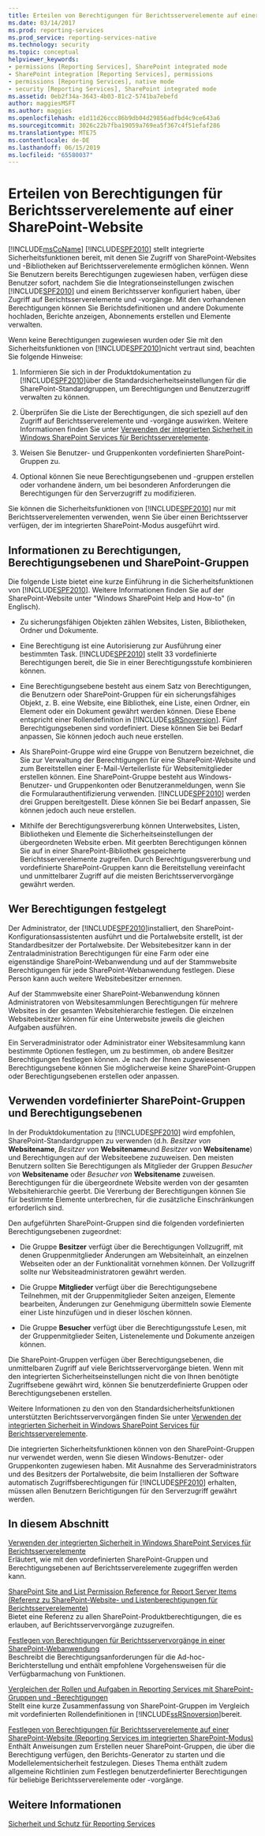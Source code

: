 ```yaml
---
title: Erteilen von Berechtigungen für Berichtsserverelemente auf einer SharePoint-Website | Microsoft-Dokumentation
ms.date: 03/14/2017
ms.prod: reporting-services
ms.prod_service: reporting-services-native
ms.technology: security
ms.topic: conceptual
helpviewer_keywords:
- permissions [Reporting Services], SharePoint integrated mode
- SharePoint integration [Reporting Services], permissions
- permissions [Reporting Services], native mode
- security [Reporting Services], SharePoint integrated mode
ms.assetid: 0eb2f34a-3643-4b03-81c2-5741ba7ebefd
author: maggiesMSFT
ms.author: maggies
ms.openlocfilehash: e1d11d26ccc86b9db04d29856adfbd4c9ce643a6
ms.sourcegitcommit: 3026c22b7fba19059a769ea5f367c4f51efaf286
ms.translationtype: MTE75
ms.contentlocale: de-DE
ms.lasthandoff: 06/15/2019
ms.locfileid: "65580037"
---
```

# <a name="granting-permissions-on-report-server-items-on-a-sharepoint-site"></a>Erteilen von Berechtigungen für Berichtsserverelemente auf einer SharePoint-Website
  [!INCLUDE[msCoName](../../includes/msconame-md.md)] [!INCLUDE[SPF2010](../../includes/spf2010-md.md)] stellt integrierte Sicherheitsfunktionen bereit, mit denen Sie Zugriff von SharePoint-Websites und -Bibliotheken auf Berichtsserverelemente ermöglichen können. Wenn Sie Benutzern bereits Berechtigungen zugewiesen haben, verfügen diese Benutzer sofort, nachdem Sie die Integrationseinstellungen zwischen [!INCLUDE[SPF2010](../../includes/spf2010-md.md)] und einem Berichtsserver konfiguriert haben, über Zugriff auf Berichtsserverelemente und -vorgänge. Mit den vorhandenen Berechtigungen können Sie Berichtsdefinitionen und andere Dokumente hochladen, Berichte anzeigen, Abonnements erstellen und Elemente verwalten.  
  
 Wenn keine Berechtigungen zugewiesen wurden oder Sie mit den Sicherheitsfunktionen von [!INCLUDE[SPF2010](../../includes/spf2010-md.md)]nicht vertraut sind, beachten Sie folgende Hinweise:  
  
1.  Informieren Sie sich in der Produktdokumentation zu [!INCLUDE[SPF2010](../../includes/spf2010-md.md)]über die Standardsicherheitseinstellungen für die SharePoint-Standardgruppen, um Berechtigungen und Benutzerzugriff verwalten zu können.  
  
2.  Überprüfen Sie die Liste der Berechtigungen, die sich speziell auf den Zugriff auf Berichtsserverelemente und -vorgänge auswirken. Weitere Informationen finden Sie unter [Verwenden der integrierten Sicherheit in Windows SharePoint Services für Berichtsserverelemente](../../reporting-services/security/use-built-in-security-in-windows-sharepoint-services-for-report-server-items.md).  
  
3.  Weisen Sie Benutzer- und Gruppenkonten vordefinierten SharePoint-Gruppen zu.  
  
4.  Optional können Sie neue Berechtigungsebenen und -gruppen erstellen oder vorhandene ändern, um bei besonderen Anforderungen die Berechtigungen für den Serverzugriff zu modifizieren.  
  
 Sie können die Sicherheitsfunktionen von [!INCLUDE[SPF2010](../../includes/spf2010-md.md)] nur mit Berichtsserverelementen verwenden, wenn Sie über einen Berichtsserver verfügen, der im integrierten SharePoint-Modus ausgeführt wird.  
  
## <a name="about-permissions-permission-levels-and-sharepoint-groups"></a>Informationen zu Berechtigungen, Berechtigungsebenen und SharePoint-Gruppen  
 Die folgende Liste bietet eine kurze Einführung in die Sicherheitsfunktionen von [!INCLUDE[SPF2010](../../includes/spf2010-md.md)]. Weitere Informationen finden Sie auf der SharePoint-Website unter "Windows SharePoint Help and How-to" (in Englisch).  
  
-   Zu sicherungsfähigen Objekten zählen Websites, Listen, Bibliotheken, Ordner und Dokumente.  
  
-   Eine Berechtigung ist eine Autorisierung zur Ausführung einer bestimmten Task. [!INCLUDE[SPF2010](../../includes/spf2010-md.md)] stellt 33 vordefinierte Berechtigungen bereit, die Sie in einer Berechtigungsstufe kombinieren können.  
  
-   Eine Berechtigungsebene besteht aus einem Satz von Berechtigungen, die Benutzern oder SharePoint-Gruppen für ein sicherungsfähiges Objekt, z. B. eine Website, eine Bibliothek, eine Liste, einen Ordner, ein Element oder ein Dokument gewährt werden können. Diese Ebene entspricht einer Rollendefinition in [!INCLUDE[ssRSnoversion](../../includes/ssrsnoversion-md.md)]. Fünf Berechtigungsebenen sind vordefiniert. Diese können Sie bei Bedarf anpassen, Sie können jedoch auch neue erstellen.  
  
-   Als SharePoint-Gruppe wird eine Gruppe von Benutzern bezeichnet, die Sie zur Verwaltung der Berechtigungen für eine SharePoint-Website und zum Bereitstellen einer E-Mail-Verteilerliste für Websitemitglieder erstellen können. Eine SharePoint-Gruppe besteht aus Windows-Benutzer- und Gruppenkonten oder Benutzeranmeldungen, wenn Sie die Formularauthentifizierung verwenden. [!INCLUDE[SPF2010](../../includes/spf2010-md.md)] werden drei Gruppen bereitgestellt. Diese können Sie bei Bedarf anpassen, Sie können jedoch auch neue erstellen.  
  
-   Mithilfe der Berechtigungsvererbung können Unterwebsites, Listen, Bibliotheken und Elemente die Sicherheitseinstellungen der übergeordneten Website erben. Mit geerbten Berechtigungen können Sie auf in einer SharePoint-Bibliothek gespeicherte Berichtsserverelemente zugreifen. Durch Berechtigungsvererbung und vordefinierte SharePoint-Gruppen kann die Bereitstellung vereinfacht und unmittelbarer Zugriff auf die meisten Berichtsservervorgänge gewährt werden.  
  
## <a name="who-sets-permissions"></a>Wer Berechtigungen festgelegt  
 Der Administrator, der [!INCLUDE[SPF2010](../../includes/spf2010-md.md)]installiert, den SharePoint-Konfigurationsassistenten ausführt und die Portalwebsite erstellt, ist der Standardbesitzer der Portalwebsite. Der Websitebesitzer kann in der Zentraladministration Berechtigungen für eine Farm oder eine eigenständige SharePoint-Webanwendung und auf der Stammwebsite Berechtigungen für jede SharePoint-Webanwendung festlegen. Diese Person kann auch weitere Websitebesitzer ernennen.  
  
 Auf der Stammwebsite einer SharePoint-Webanwendung können Administratoren von Websitesammlungen Berechtigungen für mehrere Websites in der gesamten Websitehierarchie festlegen. Die einzelnen Websitebesitzer können für eine Unterwebsite jeweils die gleichen Aufgaben ausführen.  
  
 Ein Serveradministrator oder Administrator einer Websitesammlung kann bestimmte Optionen festlegen, um zu bestimmen, ob andere Besitzer Berechtigungen festlegen können. Je nach der Ihnen zugewiesenen Berechtigungsebene können Sie möglicherweise keine SharePoint-Gruppen oder Berechtigungsebenen erstellen oder anpassen.  
  
## <a name="using-predefined-sharepoint-groups-and-permission-levels"></a>Verwenden vordefinierter SharePoint-Gruppen und Berechtigungsebenen  
 In der Produktdokumentation zu [!INCLUDE[SPF2010](../../includes/spf2010-md.md)] wird empfohlen, SharePoint-Standardgruppen zu verwenden (d.h. *Besitzer von* **Websitename**, *Besitzer von* **Websitename**und *Besitzer von* **Websitename**) und Berechtigungen auf der Websiteebene zuzuweisen. Den meisten Benutzern sollten Sie Berechtigungen als Mitglieder der Gruppen *Besucher von* **Websitename** oder *Besucher von* **Websitename** zuweisen. Berechtigungen für die übergeordnete Website werden von der gesamten Websitehierarchie geerbt. Die Vererbung der Berechtigungen können Sie für bestimmte Elemente unterbrechen, für die zusätzliche Einschränkungen erforderlich sind.  
  
 Den aufgeführten SharePoint-Gruppen sind die folgenden vordefinierten Berechtigungsebenen zugeordnet:  
  
-   Die Gruppe **Besitzer** verfügt über die Berechtigungen Vollzugriff, mit denen Gruppenmitglieder Änderungen am Websiteinhalt, an einzelnen Webseiten oder an der Funktionalität vornehmen können. Der Vollzugriff sollte nur Websiteadministratoren gewährt werden.  
  
-   Die Gruppe **Mitglieder** verfügt über die Berechtigungsebene Teilnehmen, mit der Gruppenmitglieder Seiten anzeigen, Elemente bearbeiten, Änderungen zur Genehmigung übermitteln sowie Elemente einer Liste hinzufügen und in dieser löschen können.  
  
-   Die Gruppe **Besucher** verfügt über die Berechtigungsstufe Lesen, mit der Gruppenmitglieder Seiten, Listenelemente und Dokumente anzeigen können.  
  
 Die SharePoint-Gruppen verfügen über Berechtigungsebenen, die unmittelbaren Zugriff auf viele Berichtsservervorgänge bieten. Wenn mit den integrierten Sicherheitseinstellungen nicht die von Ihnen benötigte Zugriffsebene gewährt wird, können Sie benutzerdefinierte Gruppen oder Berechtigungsebenen erstellen.  
  
 Weitere Informationen zu den von den Standardsicherheitsfunktionen unterstützten Berichtsservervorgängen finden Sie unter [Verwenden der integrierten Sicherheit in Windows SharePoint Services für Berichtsserverelemente](../../reporting-services/security/use-built-in-security-in-windows-sharepoint-services-for-report-server-items.md).  
  
 Die integrierten Sicherheitsfunktionen können von den SharePoint-Gruppen nur verwendet werden, wenn Sie diesen Windows-Benutzer- oder Gruppenkonten zugewiesen haben. Mit Ausnahme des Serveradministrators und des Besitzers der Portalwebsite, die beim Installieren der Software automatisch Zugriffsberechtigungen für [!INCLUDE[SPF2010](../../includes/spf2010-md.md)] erhalten, müssen allen Benutzern Berichtigungen für den Serverzugriff gewährt werden.  
  
## <a name="in-this-section"></a>In diesem Abschnitt  
 [Verwenden der integrierten Sicherheit in Windows SharePoint Services für Berichtsserverelemente](../../reporting-services/security/use-built-in-security-in-windows-sharepoint-services-for-report-server-items.md)  
 Erläutert, wie mit den vordefinierten SharePoint-Gruppen und Berechtigungsebenen auf Berichtsserverelemente zugegriffen werden kann.  
  
 [SharePoint Site and List Permission Reference for Report Server Items (Referenz zu SharePoint-Website- und Listenberechtigungen für Berichtsserverelemente)](../../reporting-services/security/sharepoint-site-and-list-permission-reference-for-report-server-items.md)  
 Bietet eine Referenz zu allen SharePoint-Produktberechtigungen, die es erlauben, auf Berichtsservervorgänge zuzugreifen.  
  
 [Festlegen von Berechtigungen für Berichtsservervorgänge in einer SharePoint-Webanwendung](../../reporting-services/security/set-permissions-for-report-server-operations-in-a-sharepoint-web-application.md)  
 Beschreibt die Berechtigungsanforderungen für die Ad-hoc-Berichterstellung und enthält empfohlene Vorgehensweisen für die Verfügbarmachung von Funktionen.  
  
 [Vergleichen der Rollen und Aufgaben in Reporting Services mit SharePoint-Gruppen und -Berechtigungen](../../reporting-services/security/reporting-services-roles-tasks-vs-sharepoint-groups-permissions.md)  
 Stellt eine kurze Zusammenfassung von SharePoint-Gruppen im Vergleich mit vordefinierten Rollendefinitionen in [!INCLUDE[ssRSnoversion](../../includes/ssrsnoversion-md.md)]bereit.  
  
 [Festlegen von Berechtigungen für Berichtsserverelemente auf einer SharePoint-Website &#40;Reporting Services im integrierten SharePoint-Modus&#41;](../../reporting-services/security/set-permissions-for-report-server-items-on-a-sharepoint-site.md)  
 Enthält Anweisungen zum Erstellen neuer SharePoint-Gruppen, die über die Berechtigung verfügen, den Berichts-Generator zu starten und die Modellelementsicherheit festzulegen. Dieses Thema enthält zudem allgemeine Richtlinien zum Festlegen benutzerdefinierter Berechtigungen für beliebige Berichtsserverelemente oder -vorgänge.  
  
## <a name="see-also"></a>Weitere Informationen  
 [Sicherheit und Schutz für Reporting Services](../../reporting-services/security/reporting-services-security-and-protection.md)  
  
  
